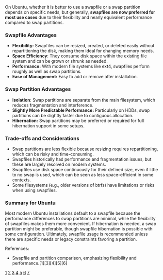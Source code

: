 On Ubuntu, whether it is better to use a swapfile or a swap partition depends on specific needs, but generally, **swapfiles
are now preferred for most use cases** due to their flexibility and nearly equivalent performance compared to swap
partitions.

### Swapfile Advantages

- **Flexibility:** Swapfiles can be resized, created, or deleted easily without repartitioning the disk, making them ideal
  for changing memory needs.
- **Space Efficiency:** They consume disk space within the existing file system and can be grown or shrunk as needed.
- **Performance:** With modern file systems like ext4, swapfiles perform roughly as well as swap partitions.
- **Ease of Management:** Easy to add or remove after installation.

### Swap Partition Advantages

- **Isolation:** Swap partitions are separate from the main filesystem, which reduces fragmentation and interference.
- **Slightly More Predictable Performance:** Particularly on HDDs, swap partitions can be slightly faster due to contiguous
  allocation.
- **Hibernation:** Swap partitions may be preferred or required for full hibernation support in some setups.

### Trade-offs and Considerations

- Swap partitions are less flexible because resizing requires repartitioning, which can be risky and time-consuming.
- Swapfiles historically had performance and fragmentation issues, but these are largely resolved on modern systems.
- Swapfiles use disk space continuously for their defined size, even if little to no swap is used, which can be seen as less
  space-efficient in some contexts.
- Some filesystems (e.g., older versions of btrfs) have limitations or risks when using swapfiles.

### Summary for Ubuntu

Most modern Ubuntu installations default to a swapfile because the performance differences to swap partitions are minimal,
while the flexibility of swapfiles makes them more convenient. If hibernation is needed, a swap partition might be
preferable, though swapfile hibernation is possible with some configuration. Ultimately, swapfile usage is recommended unless
there are specific needs or legacy constraints favoring a partition.

References:

- Swapfile and partition comparison, emphasizing flexibility and performance.[1][3][4][5][6]

[1](https://tecadmin.net/swapfile-vs-swap-partition/)
[2](https://www.reddit.com/r/linux4noobs/comments/mlwgk6/swap_file_vs_swap_partition/)
[3](https://www.baeldung.com/linux/swap-file-partition) [4](https://help.ubuntu.com/community/SwapFaq)
[5](https://hamradio.my/2025/05/swap-partition-vs-swap-file-on-linux-everything-you-need-to-know/)
[6](https://www.reddit.com/r/linuxquestions/comments/mxscoi/beginner_question_whats_better_swap_partition_or/)
[7](https://forum.endeavouros.com/t/swapfile-vs-swap-partition-vs-no-swap-at-all/10932)
